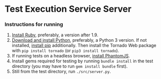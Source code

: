 # Test Execution Service Server

### Instructions for running
1. [Install Ruby](https://www.ruby-lang.org/en/documentation/installation/), preferably, a version
after 1.9.
1. [Download and install Python](https://www.python.org/downloads/), preferably, a Python 3 version.
If not installed, [install pip](http://pip.readthedocs.org/en/stable/installing/) additionally. Then
install the Tornado Web package with `pip install tornado` (or `pip3 install tornado`).
1. If running tests on a headless browser, [install PhantomJS](http://phantomjs.org/download.html).
1. Install gems required for testing by running `bundle install` in the test directory (you may have
to run `gem install bundle` first).
1. Still from the test directory, run `./src/server.py`.


